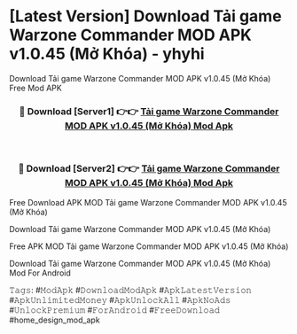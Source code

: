 # [Latest Version] Download Tải game Warzone Commander MOD APK v1.0.45 (Mở Khóa) - yhyhi

Download Tải game Warzone Commander MOD APK v1.0.45 (Mở Khóa) Free Mod APK

<div align="center">
<h3>🔴 Download [Server1] 👉👉 <a href="https://apk-comot.site?title=Tải_game_Warzone_Commander_MOD_APK_v1.0.45_(Mở_Khóa)">Tải game Warzone Commander MOD APK v1.0.45 (Mở Khóa) Mod Apk</a></h3><br>

<h3>🔴 Download [Server2] 👉👉 <a href="https://apk-comot.site?title=Tải_game_Warzone_Commander_MOD_APK_v1.0.45_(Mở_Khóa)">Tải game Warzone Commander MOD APK v1.0.45 (Mở Khóa) Mod Apk</a></h3>
</div>


Free Download APK MOD Tải game Warzone Commander MOD APK v1.0.45 (Mở Khóa)

Download Tải game Warzone Commander MOD APK v1.0.45 (Mở Khóa) 

Free APK MOD Tải game Warzone Commander MOD APK v1.0.45 (Mở Khóa) 

Download Tải game Warzone Commander MOD APK v1.0.45 (Mở Khóa) Mod For Android

𝚃𝚊𝚐𝚜: #𝙼𝚘𝚍𝙰𝚙𝚔 #𝙳𝚘𝚠𝚗𝚕𝚘𝚊𝚍𝙼𝚘𝚍𝙰𝚙𝚔 #𝙰𝚙𝚔𝙻𝚊𝚝𝚎𝚜𝚝𝚅𝚎𝚛𝚜𝚒𝚘𝚗 #𝙰𝚙𝚔𝚄𝚗𝚕𝚒𝚖𝚒𝚝𝚎𝚍𝙼𝚘𝚗𝚎𝚢 #𝙰𝚙𝚔𝚄𝚗𝚕𝚘𝚌𝚔𝙰𝚕𝚕 #𝙰𝚙𝚔𝙽𝚘𝙰𝚍𝚜 #𝚄𝚗𝚕𝚘𝚌𝚔𝙿𝚛𝚎𝚖𝚒𝚞𝚖 #𝙵𝚘𝚛𝙰𝚗𝚍𝚛𝚘𝚒𝚍 #𝙵𝚛𝚎𝚎𝙳𝚘𝚠𝚗𝚕𝚘𝚊𝚍 #home_design_mod_apk